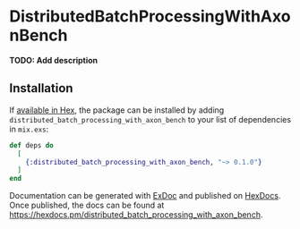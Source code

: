 # DistributedBatchProcessingWithAxonBench

**TODO: Add description**

## Installation

If [available in Hex](https://hex.pm/docs/publish), the package can be installed
by adding `distributed_batch_processing_with_axon_bench` to your list of dependencies in `mix.exs`:

```elixir
def deps do
  [
    {:distributed_batch_processing_with_axon_bench, "~> 0.1.0"}
  ]
end
```

Documentation can be generated with [ExDoc](https://github.com/elixir-lang/ex_doc)
and published on [HexDocs](https://hexdocs.pm). Once published, the docs can
be found at <https://hexdocs.pm/distributed_batch_processing_with_axon_bench>.

